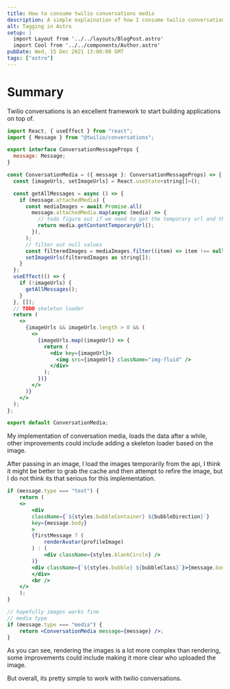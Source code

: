 ```yaml
---
title: How to consume twilio conversations media
description: A simple explaination of how I consume twilio conversation media
alt: Tagging in Astro
setup: |
  import Layout from '../../layouts/BlogPost.astro'
  import Cool from '../../components/Author.astro'
pubDate: Wed, 15 Dec 2021 13:00:00 GMT
tags: ["astro"]
---
```


# Summary

Twilio conversations is an excellent framework to start building applications on top of.

```jsx
import React, { useEffect } from "react";
import { Message } from "@twilio/conversations";

export interface ConversationMessageProps {
  message: Message;
}

const ConversationMedia = ({ message }: ConversationMessageProps) => {
  const [imageUrls, setImageUrls] = React.useState<string[]>();

  const getAllMessages = async () => {
    if (message.attachedMedia) {
      const mediaImages = await Promise.all(
        message.attachedMedia.map(async (media) => {
          // todo figure out if we need to get the temporary url and the cached one
          return media.getContentTemporaryUrl();
        }),
      );
      // filter out null values
      const filteredImages = mediaImages.filter((item) => item !== null);
      setImageUrls(filteredImages as string[]);
    }
  };
  useEffect(() => {
    if (!imageUrls) {
      getAllMessages();
    }
  }, []);
  // TODO skeleton loader
  return (
    <>
      {imageUrls && imageUrls.length > 0 && (
        <>
          {imageUrls.map((imageUrl) => {
            return (
              <div key={imageUrl}>
                <img src={imageUrl} className="img-fluid" />
              </div>
            );
          })}
        </>
      )}
    </>
  );
};

export default ConversationMedia;
```

My implementation of conversation media, loads the data after a while, other improvements could include adding a skeleton loader based on the image.

After passing in an image, I load the images temporarily from the api, I think it might be better to grab the cache and then attempt to refire the image, but I do not think its that serious for this implementation.


```jsx
if (message.type === "text") {
    return (
    <>
        <div
        className={`${styles.bubbleContainer} ${bubbleDirection}`}
        key={message.body}
        >
        {firstMessage ? (
            renderAvatar(profileImage)
        ) : (
            <div className={styles.blankCircle} />
        )}
        <div className={`${styles.bubble} ${bubbleClass}`}>{message.body}</div>
        </div>
        <br />
    </>
    );
}

// hopefully images works fine
// media type
if (message.type === "media") {
    return <ConversationMedia message={message} />;
}
```

As you can see, rendering the images is a lot more complex than rendering, some improvements could include making it more clear who uploaded the image.

But overall, its pretty simple to work with twilio conversations.